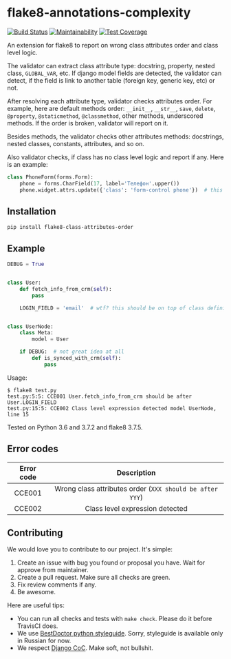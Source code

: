 # flake8-annotations-complexity

[![Build Status](https://travis-ci.org/best-doctor/flake8-class-attributes-order.svg?branch=master)](https://travis-ci.org/best-doctor/flake8-class-attributes-order)
[![Maintainability](https://api.codeclimate.com/v1/badges/28b7cd9d0714ec4b93a3/maintainability)](https://codeclimate.com/github/best-doctor/flake8-class-attributes-order/maintainability)
[![Test Coverage](https://api.codeclimate.com/v1/badges/28b7cd9d0714ec4b93a3/test_coverage)](https://codeclimate.com/github/best-doctor/flake8-class-attributes-order/test_coverage)


An extension for flake8 to report on wrong class attributes order and class level logic.

The validator can extract class attribute type: docstring, property, nested class,
`GLOBAL_VAR`, etc.
If django model fields are detected, the validator can detect,
if the field is link to another table (foreign key, generic key, etc) or not.

After resolving each attribute type, validator checks attributes order.
For example, here are default methods order: `__init__`, `__str__`, `save`, `delete`, `@property`,
`@staticmethod`, `@classmethod`, other methods, underscored methods.
If the order is broken, validator will report on it.

Besides methods, the validator checks other attributes methods: docstrings, nested classes,
constants, attributes, and so on.

Also validator checks, if class has no class level logic and report if any. Here is an example:

```python
class PhoneForm(forms.Form):
    phone = forms.CharField(17, label='Телефон'.upper())
    phone.widget.attrs.update({'class': 'form-control phone'})  # this should happens in __init__!

```


## Installation

    pip install flake8-class-attributes-order


## Example

```python
DEBUG = True


class User:
    def fetch_info_from_crm(self):
        pass

    LOGIN_FIELD = 'email'  # wtf? this should be on top of class definition!


class UserNode:
    class Meta:
        model = User

    if DEBUG:  # not great idea at all
        def is_synced_with_crm(self):
            pass

```
Usage:

```terminal
$ flake8 test.py
test.py:5:5: CCE001 User.fetch_info_from_crm should be after User.LOGIN_FIELD
test.py:15:5: CCE002 Class level expression detected model UserNode, line 15
```

Tested on Python 3.6 and 3.7.2 and flake8 3.7.5.


## Error codes

| Error code |                     Description                          |
|:----------:|:--------------------------------------------------------:|
|   CCE001   | Wrong class attributes order (`XXX should be after YYY`) |
|   CCE002   | Class level expression detected                          |


## Contributing

We would love you to contribute to our project. It's simple:

1. Create an issue with bug you found or proposal you have. Wait for approve from maintainer.
2. Create a pull request. Make sure all checks are green.
3. Fix review comments if any.
4. Be awesome.

Here are useful tips:

- You can run all checks and tests with `make check`. Please do it before TravisCI does.
- We use [BestDoctor python styleguide](https://github.com/best-doctor/guides/blob/master/guides/python_styleguide.md). Sorry, styleguide is available only in Russian for now.
- We respect [Django CoC](https://www.djangoproject.com/conduct/). Make soft, not bullshit.
